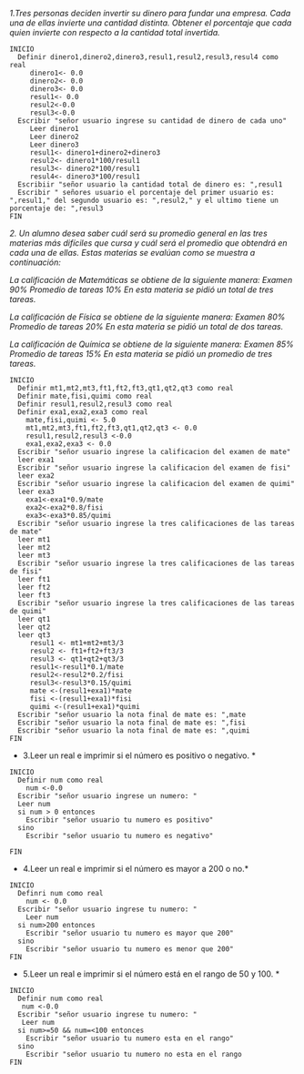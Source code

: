 *1.Tres personas deciden invertir su dinero para fundar una empresa. Cada una de ellas invierte una cantidad distinta. Obtener el porcentaje que cada quien invierte con respecto a la cantidad total invertida.*

```
INICIO
  Definir dinero1,dinero2,dinero3,resul1,resul2,resul3,resul4 como real 
     dinero1<- 0.0
     dinero2<- 0.0
     dinero3<- 0.0
     resul1<- 0.0 
     resul2<-0.0 
     resul3<-0.0
  Escribir "señor usuario ingrese su cantidad de dinero de cada uno"
     Leer dinero1
     Leer dinero2
     Leer dinero3
     resul1<- dinero1+dinero2+dinero3
     resul2<- dinero1*100/resul1
     resul3<- dinero2*100/resul1
     resul4<- dinero3*100/resul1
  Escribiir "señor usuario la cantidad total de dinero es: ",resul1
  Escribir " señores usuario el porcentaje del primer usuario es: ",resul1," del segundo usuario es: ",resul2," y el ultimo tiene un porcentaje de: ",resul3
FIN
```

*2. Un alumno desea saber cuál será su promedio general en las tres materias más difíciles que cursa y cuál será el promedio que obtendrá en cada una de ellas. Estas materias se evalúan como se muestra a continuación:*

*La calificación de Matemáticas se obtiene de la siguiente manera: Examen 90% Promedio de tareas 10% En esta materia se pidió un total de tres tareas.*

*La calificación de Física se obtiene de la siguiente manera: Examen 80% Promedio de tareas 20% En esta materia se pidió un total de dos tareas.*

*La calificación de Química se obtiene de la siguiente manera: Examen 85% Promedio de tareas 15% En esta materia se pidió un promedio de tres tareas.*

```
INICIO
  Definir mt1,mt2,mt3,ft1,ft2,ft3,qt1,qt2,qt3 como real 
  Definir mate,fisi,quimi como real
  Definir resul1,resul2,resul3 como real 
  Definir exa1,exa2,exa3 como real 
    mate,fisi,quimi <- 5.0
    mt1,mt2,mt3,ft1,ft2,ft3,qt1,qt2,qt3 <- 0.0
    resul1,resul2,resul3 <-0.0
    exa1,exa2,exa3 <- 0.0
  Escribir "señor usuario ingrese la calificacion del examen de mate"
  leer exa1    
  Escribir "señor usuario ingrese la calificacion del examen de fisi"
  leer exa2    
  Escribir "señor usuario ingrese la calificacion del examen de quimi"
  leer exa3
    exa1<-exa1*0.9/mate
    exa2<-exa2*0.8/fisi
    exa3<-exa3*0.85/quimi
  Escribir "señor usuario ingrese la tres calificaciones de las tareas de mate"
  leer mt1
  leer mt2
  leer mt3
  Escribir "señor usuario ingrese la tres calificaciones de las tareas de fisi"
  leer ft1
  leer ft2
  leer ft3
  Escribir "señor usuario ingrese la tres calificaciones de las tareas de quimi"
  leer qt1
  leer qt2
  leer qt3
     resul1 <- mt1+mt2+mt3/3
     resul2 <- ft1+ft2+ft3/3
     resul3 <- qt1+qt2+qt3/3
     resul1<-resul1*0.1/mate
     resul2<-resul2*0.2/fisi
     resul3<-resul3*0.15/quimi
     mate <-(resul1+exa1)*mate
     fisi <-(resul1+exa1)*fisi
     quimi <-(resul1+exa1)*quimi
  Escribir "señor usuario la nota final de mate es: ",mate
  Escribir "señor usuario la nota final de mate es: ",fisi
  Escribir "señor usuario la nota final de mate es: ",quimi
FIN
```
* 3.Leer un real e imprimir si el número es positivo o negativo. *
```
INICIO
  Definir num como real 
    num <-0.0
  Escribir "señor usuario ingrese un numero: "
  Leer num
  si num > 0 entonces
    Escribir "señor usuario tu numero es positivo"
  sino 
    Escribir "señor usuario tu numero es negativo"

FIN
```
* 4.Leer un real e imprimir si el número es mayor a 200 o no.*
```
INICIO
  Definri num como real 
    num <- 0.0
  Escribir "señor usuario ingrese tu numero: "
    Leer num
  si num>200 entonces 
    Escribir "señor usuario tu numero es mayor que 200"
  sino 
    Escribir "señor usuario tu numero es menor que 200"
FIN
```
* 5.Leer un real e imprimir si el número está en el rango de 50 y 100. *
```
INICIO
  Definir num como real
   num <-0.0
  Escribir "señor usuario ingrese tu numero: "
   Leer num
  si num>=50 && num=<100 entonces
    Escribir "señor usuario tu numero esta en el rango"
  sino
    Escribir "señor usuario tu numero no esta en el rango 
FIN

```

